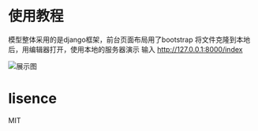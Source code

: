 # 使用教程
模型整体采用的是django框架，前台页面布局用了bootstrap
将文件克隆到本地后，用编辑器打开，使用本地的服务器演示
输入 http://127.0.0.1:8000/index

![展示图](https://github.com/kris573/testdjango/blob/master/imgs/sccc.png)
# lisence
MIT 
